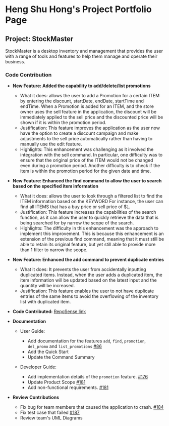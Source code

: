 # Heng Shu Hong's Project Portfolio Page


## Project: StockMaster

StockMaster is  a desktop inventory and management that provides the user with a range of tools and features to help them
manage and operate their business.


### Code Contribution

- **New Feature: Added the capability to add/delete/list promotions**
    - What it does: allows the user to add a Promotion for a certain ITEM by entering the discount, startDate,
      endDate, startTime and endTime. When a Promotion is added for an ITEM, and the store owner uses the sell
      feature in the application, the discount will be immediately applied to the sell price and the discounted price will
      be shown if it is within the promotion period.
    - Justification: This feature improves the application as the user now have the option to create a discount campaign
      and make adjustments to the sell price automatically rather than having to manually use the edit feature.
    - Highlights: This enhancement was challenging as it involved the integration with the sell command. In particular,
      one difficulty was to ensure that the original price of the ITEM would not be changed even during a promotion period. 
      Another difficulty is to check if the item is within the promotion period for the given date and time.


- **New Feature: Enhanced the find command to allow the user to search based on the specified item information**
    - What it does: allows the user to look through a filtered list to find the ITEM information based on the KEYWORD
      For instance, the user can find all ITEMS that has a buy price or sell price of $`1`.
    - Justification: This feature increases the capabilities of the search function, as it can allow the user to quickly
      retrieve the data that is being searched for by narrow the scope of the search.
    - Highlights: The difficulty in this enhancement was the approach to implement this improvement. This is because this
      enhancement is an extension of the previous find command, meaning that it must still be able to retain its original
      feature, but yet still able to provide more than 1 filter to narrow the scope.


- **New Feature: Enhanced the add command to prevent duplicate entries**
    - What it does: It prevents the user from accidentally inputting duplicated items. Instead, when the user adds a
      duplicated item, the item information will be updated based on the latest input and the quantity will be increased.
    - Justification: This feature enables the user to not have duplicate entries of the same items to avoid the
      overflowing of the inventory list with duplicated item.

- **Code Contributed:** [RepoSense link](https://nus-cs2113-ay2324s2.github.io/tp-dashboard/?search=hengshuhong&breakdown=true)

- **Documentation**
    - User Guide:
        - Add documentation for the features `add`, `find`, `promotion`, `del_promo` and `list_promotions` [#86](https://github.com/AY2324S2-CS2113-T15-4/tp/pull/86)
        - Add the Quick Start
        - Update the Command Summary

    - Developer Guide:
        - Add implementation details of the `promotion` feature. [#176](https://github.com/AY2324S2-CS2113-T15-4/tp/pull/176)
        - Update Product Scope [#181](https://github.com/AY2324S2-CS2113-T15-4/tp/pull/181/files)
        - Add non-functional requirements. [#181](https://github.com/AY2324S2-CS2113-T15-4/tp/pull/181/files)

- **Review Contributions**
    - Fix bug for team members that caused the application to crash. [#184](https://github.com/AY2324S2-CS2113-T15-4/tp/pull/184)
    - Fix test case that failed [#187](https://github.com/AY2324S2-CS2113-T15-4/tp/pull/187)
    - Review team's UML Diagrams